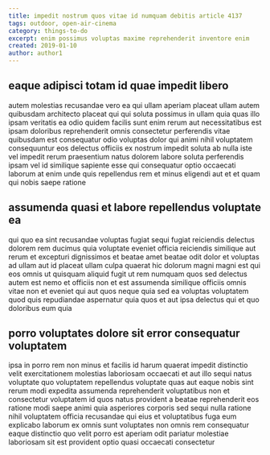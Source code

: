 ```yaml
---
title: impedit nostrum quos vitae id numquam debitis article 4137
tags: outdoor, open-air-cinema
category: things-to-do
excerpt: enim possimus voluptas maxime reprehenderit inventore enim
created: 2019-01-10
author: author1
---
```


## eaque adipisci totam id quae impedit libero

autem molestias recusandae vero ea qui ullam aperiam placeat ullam autem quibusdam architecto placeat qui qui soluta possimus in ullam quia quas illo ipsam veritatis ea odio quidem facilis sunt enim rerum aut necessitatibus est ipsam doloribus reprehenderit omnis consectetur perferendis vitae quibusdam est consequatur odio voluptas dolor qui animi nihil voluptatem consequuntur eos delectus officiis ex nostrum impedit soluta ab nulla iste vel impedit rerum praesentium natus dolorem labore soluta perferendis ipsam vel id similique sapiente esse qui consequatur optio occaecati laborum at enim unde quis repellendus rem et minus eligendi aut et et quam qui nobis saepe ratione

## assumenda quasi et labore repellendus voluptate ea

qui quo ea sint recusandae voluptas fugiat sequi fugiat reiciendis delectus dolorem rem ducimus quia voluptate eveniet officia reiciendis similique aut rerum et excepturi dignissimos et beatae amet beatae odit dolor et voluptas ad ullam aut id placeat ullam culpa quaerat hic dolorum magni magni est qui eos omnis ut quisquam aliquid fugit ut rem numquam quos sed delectus autem est nemo et officiis non et est assumenda similique officiis omnis vitae non et eveniet qui aut quos neque quia sed ea voluptas voluptatem quod quis repudiandae aspernatur quia quos et aut ipsa delectus qui et quo doloribus eum quia

## porro voluptates dolore sit error consequatur voluptatem

ipsa in porro rem non minus et facilis id harum quaerat impedit distinctio velit exercitationem molestias laboriosam occaecati et aut illo sequi natus voluptate quo voluptatem repellendus voluptate quas aut eaque nobis sint rerum modi expedita assumenda reprehenderit voluptatibus non et consectetur voluptatem id quos natus provident a beatae reprehenderit eos ratione modi saepe animi quia asperiores corporis sed sequi nulla ratione nihil voluptatem officia recusandae qui eius et voluptatibus fuga eum explicabo laborum ex omnis sunt voluptates non omnis rem consequatur eaque distinctio quo velit porro est aperiam odit pariatur molestiae laboriosam sit est provident optio quasi occaecati consectetur
